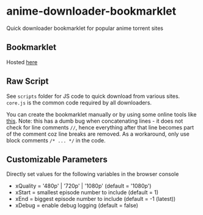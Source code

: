 # anime-downloader-bookmarklet

Quick downloader bookmarklet for popular anime torrent sites

## Bookmarklet

Hosted [here](https://the-codinator.github.io/anime-downloader-bookmarklet/index.html)

## Raw Script

See `scripts` folder for JS code to quick download from various sites. `core.js` is the common code required by all downloaders.

You can create the bookmarklet manually or by using some online tools like [this](https://mrcoles.com/bookmarklet/).
Note: this has a dumb bug when concatenating lines - it does not check for line comments `//`,
hence everything after that line becomes part of the comment coz line breaks are removed.
As a workaround, only use block comments `/* ... */` in the code.

## Customizable Parameters

Directly set values for the following variables in the browser console

- xQuality = '480p' | '720p' | '1080p' (default = '1080p')
- xStart = smallest episode number to include (default = 1)
- xEnd = biggest episode number to include (default = -1 (latest))
- xDebug = enable debug logging (default = false)
